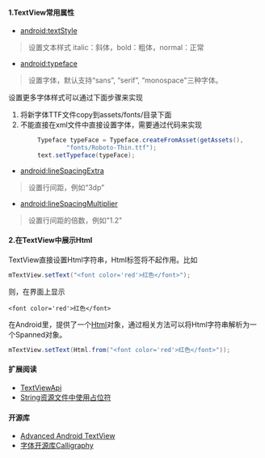 

#### 1.TextView常用属性
* [android:textStyle](http://developer.android.com/reference/android/widget/TextView.html#attr_android:textStyle)
>设置文本样式
italic：斜体，bold：粗体，normal：正常

* [android:typeface](http://developer.android.com/reference/android/widget/TextView.html#attr_android:typeface)
>设置字体，默认支持“sans”, “serif”, “monospace"三种字体。

设置更多字体样式可以通过下面步骤来实现
1. 将新字体TTF文件copy到assets/fonts/目录下面
2. 不能直接在xml文件中直接设置字体，需要通过代码来实现
```java
		Typeface typeFace = Typeface.createFromAsset(getAssets(),
				"fonts/Roboto-Thin.ttf");
		text.setTypeface(typeFace);
```

* [android:lineSpacingExtra](http://developer.android.com/reference/android/widget/TextView.html#attr_android:lineSpacingExtra)
>设置行间距，例如“3dp”
* [android:lineSpacingMultiplier](http://developer.android.com/reference/android/widget/TextView.html#attr_android:lineSpacingMultiplier)
>设置行间距的倍数，例如"1.2"

#### 2.在TextView中展示Html
TextView直接设置Html字符串，Html标签将不起作用。比如

```java
mTextView.setText("<font color='red'>红色</font>");
```
则，在界面上显示
```
<font color='red'>红色</font>
```
在Android里，提供了一个[Html](http://developer.android.com/reference/android/text/Html.html)对象，通过相关方法可以将Html字符串解析为一个Spanned对象。

```java
mTextView.setText(Html.from("<font color='red'>红色</font>"));
```

#### 扩展阅读
* [TextViewApi](http://developer.android.com/reference/android/widget/TextView.html)
* [String资源文件中使用占位符](http://stackoverflow.com/questions/5854647/how-to-put-variable-inside-string-resources)

#### 开源库
* [Advanced Android TextView](https://github.com/chiuki/advanced-textview)
* [字体开源库Calligraphy](https://github.com/chrisjenx/Calligraphy)







